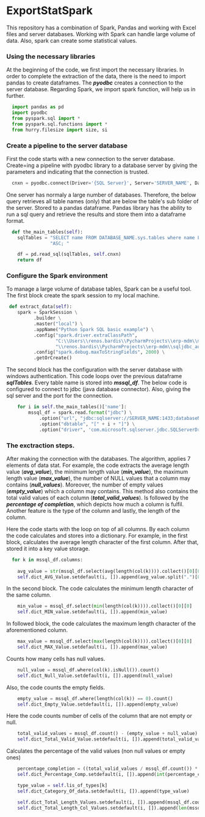 # ExportStatSpark

This repository has a combination of Spark, Pandas and working with Excel files and server databases. Working with Spark can handle large volume of data. Also, spark can create some statistical values.



### Using the necessary libraries

At the beginning of the code, we first import the necessary libraries. In order to complete the extraction of the data, there is the need to import pandas to create dataframes. The ***pyodbc*** creates a connection to the server database. Regarding Spark, we import spark function, will help us in further. 

```python
  import pandas as pd
  import pyodbc
  from pyspark.sql import *
  from pyspark.sql.functions import *
  from hurry.filesize import size, si
```

### Create a pipeline to the server database

First the code starts with a new connection to the server database. Create=ing a pipeline with pyodbc library to a database server by giving the parameters and indicating that the connection is trusted. 

```python
  cnxn = pyodbc.connect(Driver='{SQL Server}', Server='SERVER_NAME', Database='DATABASE_NAME', Trusted_Connection='yes')
```

One server has normaly a large number of databases. Therefore, the below query retrieves all table names (only) that are below the table's sub folder of the server. Stored to a pandas dataframe. Pandas library has the ability to run a sql query and retrieve the results and store them into a dataframe format. 

```python
  def the_main_tables(self):
    sqlTables = "SELECT name FROM DATABASE_NAME.sys.tables where name LIKE 'KEY_WORD_PREFIX_%' AND  is_ms_shipped=0 ORDER BY name " \
                "ASC; "

    df = pd.read_sql(sqlTables, self.cnxn)
    return df
```

### Configure the Spark environment 

To manage a large volume of database tables, Spark can be a useful tool. The first block create the spark session to my local machine.  

```python
 def extract_data(self):
    spark = SparkSession \
          .builder \
          .master("local") \
          .appName("Python Spark SQL basic example") \
          .config("spark.driver.extraClassPath",
                  "C:\\Users\\renos.bardis\\PycharmProjects\\erp-mdm\\mssql-jdbc-7.4.1.jre8.jar:C:\\Users"
                  "\\renos.bardis\\PycharmProjects\\erp-mdm\\sqljdbc_auth.dll") \
          .config("spark.debug.maxToStringFields", 2000) \
          .getOrCreate()
```

The second block has the configuration with the server database with windows authentication. This code loops over the previous dataframe ***sqlTables***. Every table name is stored into ***mssql_df***. The below code is configured to connect to jdbc (java database connector). Also, giving the sql server and the port for the connection. 

```python
    for i in self.the_main_tables()['name']:
        mssql_df = spark.read.format("jdbc") \
            .option("url", "jdbc:sqlserver://SERVER_NAME:1433;databaseName=DATABASE_NAME;integratedSecurity=true") \
            .option("dbtable", "[" + i + "]") \
            .option("driver", 'com.microsoft.sqlserver.jdbc.SQLServerDriver').load()
```

### The exctraction steps.

After making the connection with the databases. The algorithm, applies 7 elements of data stat. For example, the code extracts the average length value (***avg_value***), the minimum length value (***min_value***), the maximum length value (***max_value***), the number of NULL values that a column may contains (***null_values***). Moreover, the number of empty values (***empty_value***) which a column may contains. This method also contains the total valid values of each column (***total_valid_values***). Is followed by the ***percentage of completion***, which depicts how much a column is fulfil. Another feature is the type of the column and lastly, the length of the column.

Here the code starts with the loop on top of all columns. By each column the code calculates and stores into a dictionary. For example, in the first block, calculates the average length character of the first column. After that, stored it into a key value storage.  

```python
  for k in mssql_df.columns:
  
    avg_value = str(mssql_df.select(avg(length(col(k)))).collect()[0][0])
    self.dict_AVG_Value.setdefault(i, []).append(avg_value.split(".")[0])
```
In the second block. The code calculates the minimum length character of the same column.

```python
    min_value = mssql_df.select(min(length(col(k)))).collect()[0][0]
    self.dict_MIN_value.setdefault(i, []).append(min_value)
```

In followed block, the code calculates the maximum length character of the aforementioned column. 

```python
    max_value = mssql_df.select(max(length(col(k)))).collect()[0][0]
    self.dict_MAX_Value.setdefault(i, []).append(max_value)
```

Counts how many cells has null values.

```python
    null_value = mssql_df.where(col(k).isNull()).count()
    self.dict_Null_Value.setdefault(i, []).append(null_value)
```

Also, the code counts the empty fields.

```python
    empty_value = mssql_df.where(length(col(k)) == 0).count()
    self.dict_Empty_Value.setdefault(i, []).append(empty_value)
```

Here the code counts number of cells of the column that are not empty or null.

```python
    total_valid_values = mssql_df.count() - (empty_value + null_value)
    self.dict_Total_Valid_Value.setdefault(i, []).append(total_valid_values)
```

Calculates the percentage of the valid values (non null values or empty ones)

```python
    percentage_completion = ((total_valid_values / mssql_df.count()) * 100) if mssql_df.count() != 0 else 0
    self.dict_Percentage_Comp.setdefault(i, []).append(int(percentage_completion))
```

```python
    type_value = self.lis_of_types[k]
    self.dict_Category_Of_data.setdefault(i, []).append(type_value)
```

```python
    self.dict_Total_Length_Values.setdefault(i, []).append(mssql_df.count())
    self.dict_Total_Length_Col_Values.setdefault(i, []).append(len(mssql_df.columns))
```







